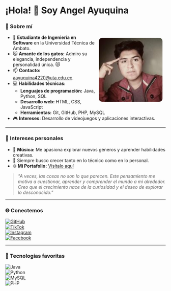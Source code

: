 # ¡Hola! 👋 Soy **Angel Ayuquina**  

### 🎯 Sobre mí
<img src="fotoUta.jpg" align="right" width="200" style="margin: 10px; border-radius: 10px;" />

- 💼 **Estudiante de Ingeniería en Software** en la Universidad Técnica de Ambato.  
- 🐱 **Amante de los gatos:** Admiro su elegancia, independencia y personalidad única. 😻  
- 📫 **Contacto:** [aayuquina4220@uta.edu.ec](mailto:aayuquina4220@uta.edu.ec).  
- 💻 **Habilidades técnicas:**  
  - **Lenguajes de programación:** Java, Python, SQL  
  - **Desarrollo web:** HTML, CSS, JavaScript  
  - **Herramientas:** Git, GitHub, PHP, MySQL  
- 🎮 **Intereses:** Desarrollo de videojuegos y aplicaciones interactivas.  

---

### 🎵 Intereses personales  
- 🎸 **Música:** Me apasiona explorar nuevos géneros y aprender habilidades creativas.  
- 🌱 Siempre busco crecer tanto en lo técnico como en lo personal.  
- 🌐 **Mi Portafolio:** [Visítalo aquí](https://t1angel4220.github.io/)

> _"A veces, las cosas no son lo que parecen. Este pensamiento me motiva a cuestionar, aprender y comprender el mundo a mi alrededor. Creo que el crecimiento nace de la curiosidad y el deseo de explorar lo desconocido."_

---

### 🌐 Conectemos  
[![GitHub](https://img.shields.io/badge/GitHub-%2312100E.svg?style=for-the-badge&logo=github&logoColor=white)](https://github.com/T1Angel4220)  
[![TikTok](https://img.shields.io/badge/TikTok-%23000000.svg?style=for-the-badge&logo=tiktok&logoColor=white)](https://www.tiktok.com/@engel_kiske)  
[![Instagram](https://img.shields.io/badge/Instagram-%23E4405F.svg?style=for-the-badge&logo=instagram&logoColor=white)](https://www.instagram.com/derhalloman21)  
[![Facebook](https://img.shields.io/badge/Facebook-%231877F2.svg?style=for-the-badge&logo=facebook&logoColor=white)](https://www.facebook.com/angel.ayuquina123/)  

---

### 🚀 Tecnologías favoritas  
![Java](https://img.shields.io/badge/Java-%23ED8B00.svg?style=for-the-badge&logo=java&logoColor=white)  
![Python](https://img.shields.io/badge/Python-%233776AB.svg?style=for-the-badge&logo=python&logoColor=white)  
![MySQL](https://img.shields.io/badge/MySQL-%2300f.svg?style=for-the-badge&logo=mysql&logoColor=white)  
![PHP](https://img.shields.io/badge/PHP-%23777BB4.svg?style=for-the-badge&logo=php&logoColor=white)  
